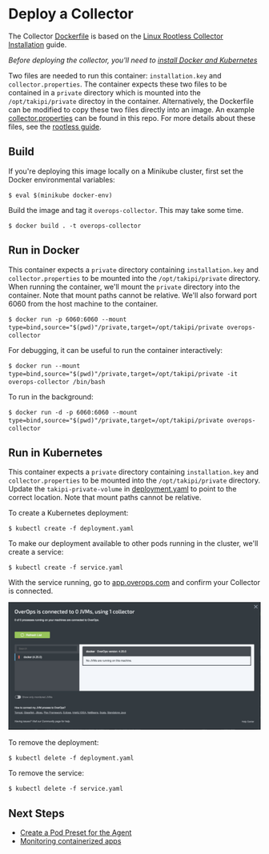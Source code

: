 # Deploy a Collector
The Collector [Dockerfile](Dockerfile) is based on the [Linux Rootless Collector Installation](https://doc.overops.com/docs/linux-rootless-collector-install) guide. 

*Before deploying the collector, you'll need to [install Docker and Kubernetes](../README.md)*

Two files are needed to run this container: `installation.key` and `collector.properties`. The container expects these two files to be contained in a `private` directory which is mounted into the `/opt/takipi/private` directoy in the container.  Alternatively, the Dockerfile can be modified to copy these two files directly into an image. An example [collector.properties](private/collector.properties.saas.example) can be found in this repo. For more details about these files, see the [rootless guide](https://doc.overops.com/docs/linux-rootless-collector-install).

## Build
If you're deploying this image locally on a Minikube cluster, first set the Docker environmental variables:

```console
$ eval $(minikube docker-env)
```

Build the image and tag it `overops-collector`. This may take some time.

```console
$ docker build . -t overops-collector
```

## Run in Docker
This container expects a `private` directory containing `installation.key` and `collector.properties` to be mounted into the `/opt/takipi/private` directory. When running the container, we'll mount the `private` directory into the container. Note that mount paths cannot be relative. We'll also forward port 6060 from the host machine to the container.

```console
$ docker run -p 6060:6060 --mount type=bind,source="$(pwd)"/private,target=/opt/takipi/private overops-collector
```

For debugging, it can be useful to run the container interactively:

```console
$ docker run --mount type=bind,source="$(pwd)"/private,target=/opt/takipi/private -it overops-collector /bin/bash
```

To run in the background:

```console
$ docker run -d -p 6060:6060 --mount type=bind,source="$(pwd)"/private,target=/opt/takipi/private overops-collector
```

## Run in Kubernetes
This container expects a `private` directory containing `installation.key` and `collector.properties` to be mounted into the `/opt/takipi/private` directory. Update the `takipi-private-volume` in [deployment.yaml](deployment.yaml) to point to the correct location. Note that mount paths cannot be relative.

To create a Kubernetes deployment:

```console
$ kubectl create -f deployment.yaml
```

To make our deployment available to other pods running in the cluster, we'll create a service:

```console
$ kubectl create -f service.yaml
```

With the service running, go to [app.overops.com](https://app.overops.com/) and confirm your Collector is connected.

![Image confirming Collector is connected](collector-connected.png)

To remove the deployment:

```console
$ kubectl delete -f deployment.yaml
```

To remove the service:

```console
$ kubectl delete -f service.yaml
```

## Next Steps

- [Create a Pod Preset for the Agent](../agent)
- [Monitoring containerized apps](../demos)
